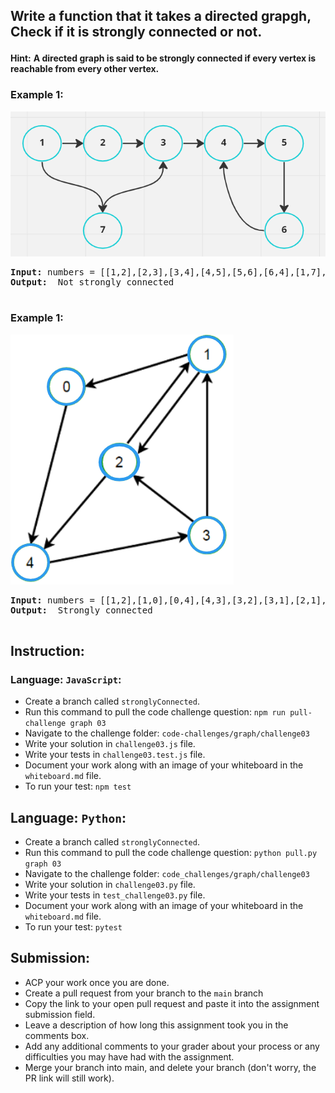 
## Write a function that it takes a directed grapgh, Check if it is strongly connected or not.</p>

**Hint:** **A directed graph is said to be strongly connected if every vertex is reachable from every other vertex.**

### Example 1:
![](/assets/graph/graphConnected1.jpg)

<pre><strong>Input:</strong> numbers = [[1,2],[2,3],[3,4],[4,5],[5,6],[6,4],[1,7],[7,3]]
<strong>Output: </strong> Not strongly connected 

</pre>

### Example 1:

![](/assets/graph/graphConnected2.jpg)

<pre><strong>Input:</strong> numbers = [[1,2],[1,0],[0,4],[4,3],[3,2],[3,1],[2,1],[2,4]]
<strong>Output: </strong> Strongly connected 

</pre>

## Instruction:

### Language: `JavaScript`:

* Create a branch called `stronglyConnected`.
* Run this command to pull the code challenge question: `npm run pull-challenge graph 03`
* Navigate to the challenge folder: `code-challenges/graph/challenge03`
* Write your solution in `challenge03.js` file.
* Write your tests in `challenge03.test.js` file.
* Document your work along with an image of your whiteboard in the `whiteboard.md` file.
* To run your test: `npm test`

## Language: `Python`:

* Create a branch called `stronglyConnected`.
* Run this command to pull the code challenge question: `python pull.py graph 03`
* Navigate to the challenge folder: `code_challenges/graph/challenge03`
* Write your solution in `challenge03.py` file.
* Write your tests in `test_challenge03.py` file.
* Document your work along with an image of your whiteboard in the `whiteboard.md` file.
* To run your test: `pytest`

## Submission:
* ACP your work once you are done.
* Create a pull request from your branch to the `main` branch
* Copy the link to your open pull request and paste it into the assignment submission field.
* Leave a description of how long this assignment took you in the comments box.
* Add any additional comments to your grader about your process or any difficulties you may have had with the assignment.
* Merge your branch into main, and delete your branch (don't worry, the PR link will still work).

